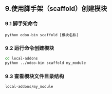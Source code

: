 ## 9.使用脚手架（scaffold）创建模块

### 9.1 脚手架命令

`python odoo-bin scaffold [模块名称]`

### 9.2 运行命令创建模块

```bash
cd local-addons
python ../odoo-bin scaffold my_module
```

### 9.3 查看模块文件目录结构

`local-addons/my_module`
